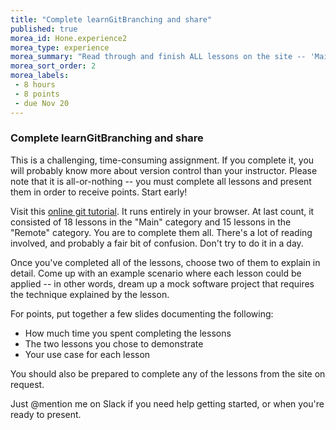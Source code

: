 ```yaml
---
title: "Complete learnGitBranching and share"
published: true
morea_id: Hone.experience2
morea_type: experience
morea_summary: "Read through and finish ALL lessons on the site -- 'Main' and 'Remote'. Then come up with two plausible examples, each demonstrating one of the lessons you covered."
morea_sort_order: 2
morea_labels:
 - 8 hours
 - 8 points
 - due Nov 20
---
```


### Complete learnGitBranching and share

This is a challenging, time-consuming assignment. If you complete it, you will probably know more about version control than your instructor. Please note that it is all-or-nothing -- you must complete all lessons and present them in order to receive points. Start early!

Visit this [online git tutorial](http://pcottle.github.io/learnGitBranching/). It runs entirely in your browser. At last count, it consisted of 18 lessons in the "Main" category and 15 lessons in the "Remote" category. You are to complete them all. There's a lot of reading involved, and probably a fair bit of confusion. Don't try to do it in a day.

Once you've completed all of the lessons, choose two of them to explain in detail. Come up with an example scenario where each lesson could be applied -- in other words, dream up a mock software project that requires the technique explained by the lesson. 

For points, put together a few slides documenting the following:

- How much time you spent completing the lessons
- The two lessons you chose to demonstrate
- Your use case for each lesson

You should also be prepared to complete any of the lessons from the site on request.

Just @mention me on Slack if you need help getting started, or when you're ready to present.
